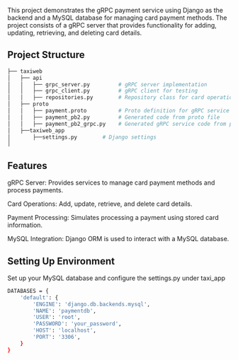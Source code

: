 This project demonstrates the gRPC payment service using Django as the backend and a MySQL database for managing card payment methods. The project consists of a gRPC server that provides functionality for adding, updating, retrieving, and deleting card details. 

## Project Structure
```bash
├── taxiweb
│   ├── api
│   │   ├── grpc_server.py         # gRPC server implementation
│   │   ├── grpc_client.py         # gRPC client for testing
│   │   ├── repositories.py        # Repository class for card operations
│   ├── proto
│   │   ├── payment.proto          # Proto definition for gRPC service
│   │   ├── payment_pb2.py         # Generated code from proto file
│   │   ├── payment_pb2_grpc.py    # Generated gRPC service code from proto file
│   ├──taxiweb_app
│       ├──settings.py        # Django settings
│
```
## Features
gRPC Server: Provides services to manage card payment methods and process payments.

Card Operations: Add, update, retrieve, and delete card details.

Payment Processing: Simulates processing a payment using stored card information.

MySQL Integration: Django ORM is used to interact with a MySQL database.

## Setting Up Environment
Set up your MySQL database and configure the settings.py under taxi_app

```bash
DATABASES = {
    'default': {
        'ENGINE': 'django.db.backends.mysql',
        'NAME': 'paymentdb',
        'USER': 'root',
        'PASSWORD': 'your_password',
        'HOST': 'localhost',
        'PORT': '3306',
    }
}
```


